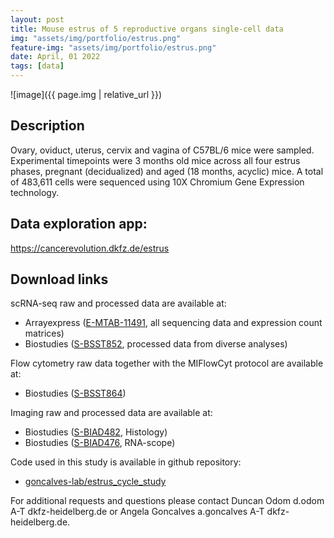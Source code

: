 ```yaml
---
layout: post
title: Mouse estrus of 5 reproductive organs single-cell data
img: "assets/img/portfolio/estrus.png"
feature-img: "assets/img/portfolio/estrus.png"
date: April, 01 2022
tags: [data]
---
```


![image]({{ page.img | relative_url }})


## Description
Ovary, oviduct, uterus, cervix and vagina of C57BL/6 mice were sampled. Experimental timepoints were 3 months old mice across all four estrus phases, pregnant (decidualized) and aged (18 months, acyclic) mice. A total of 483,611 cells were sequenced using 10X Chromium Gene Expression technology. 

## Data exploration app:
<a href="https://cancerevolution.dkfz.de/estrus/">https://cancerevolution.dkfz.de/estrus</a>

## Download links
scRNA-seq raw and processed data are available at:
- Arrayexpress (<a href="https://www.ebi.ac.uk/arrayexpress/experiments/E-MTAB-11491/">E-MTAB-11491</a>, all sequencing data and expression count matrices)
- Biostudies (<a href="https://www.ebi.ac.uk/biostudies/studies/S-BSST852">S-BSST852</a>, processed data from diverse analyses)

Flow cytometry raw data together with the MIFlowCyt protocol are available at:
- Biostudies (<a href="https://www.ebi.ac.uk/biostudies/studies/S-BSST864">S-BSST864</a>)

Imaging raw and processed data are available at:
- Biostudies (<a href="https://www.ebi.ac.uk/biostudies/studies/S-BIAD482">S-BIAD482</a>, Histology)
- Biostudies (<a href="https://www.ebi.ac.uk/biostudies/studies/S-BIAD476">S-BIAD476</a>, RNA-scope)

Code used in this study is available in github repository:
- <a href="https://github.com/goncalves-lab/estrus_cycle_study">goncalves-lab/estrus_cycle_study</a>

For additional requests and questions please contact Duncan Odom d.odom A-T dkfz-heidelberg.de or Angela Goncalves a.goncalves A-T dkfz-heidelberg.de.

